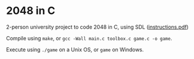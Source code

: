 # 2048 in C
2-person university project to code 2048 in C, using SDL
([instructions.pdf](https://github.com/draialexis/2048-c/files/7647069/TP_DM_subj.pdf))

Compile using `make`, or `gcc -Wall main.c toolbox.c game.c -o game`.

Execute using `./game` on a Unix OS, or `game` on Windows.